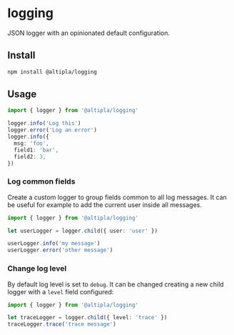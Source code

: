 
# logging

JSON logger with an opinionated default configuration.


## Install

```sh
npm install @altipla/logging
```


## Usage

```ts
import { logger } from '@altipla/logging'

logger.info('Log this')
logger.error('Log an error')
logger.info({
  msg: 'foo',
  field1: 'bar',
  field2: 3,
})
```

### Log common fields

Create a custom logger to group fields common to all log messages. It can be useful for example to add the current user inside all messages.

```ts
import { logger } from '@altipla/logging'

let userLogger = logger.child({ user: 'user' })

userLogger.info('my message')
userLogger.error('other message')
```

### Change log level

By default log level is set to `debug`. It can be changed creating a new child logger with a `level` field configured:

```ts
import { logger } from '@altipla/logging'

let traceLogger = logger.child({ level: 'trace' })
traceLogger.trace('trace message')
```
